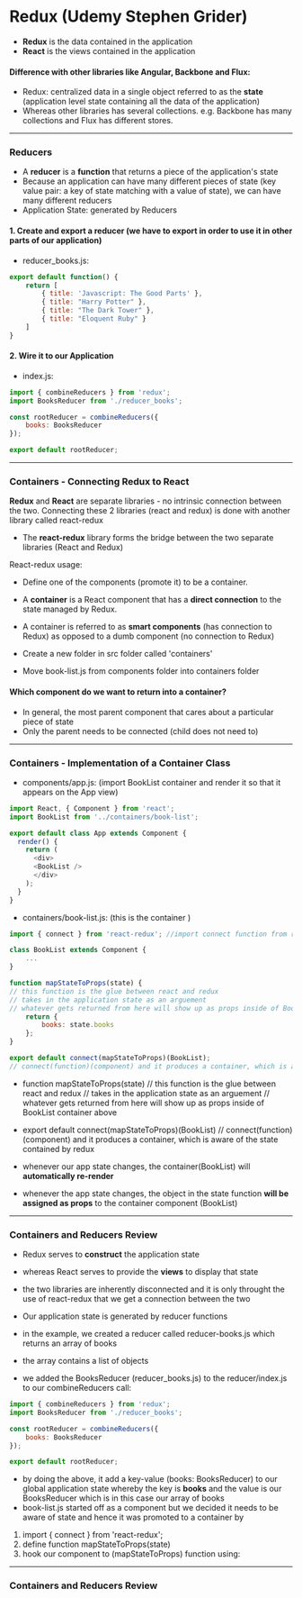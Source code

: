 # Redux (Udemy Stephen Grider)

- **Redux** is the data contained in the application 
- **React** is the views contained in the application 

#### Difference with other libraries like Angular, Backbone and Flux: ####
- Redux: centralized data in a single object referred to as the **state** (application level state containing all the data of the application)
- Whereas other libraries has several collections. e.g. Backbone has many collections and Flux has different stores. 

_______________________________________________

### Reducers

- A **reducer** is a **function** that returns a piece of the application's state 
- Because an application can have many different pieces of state (key value pair: a key of state matching with a value of state), we can have many different reducers 
- Application State: generated by Reducers 

#### 1. Create and export a reducer (we have to export in order to use it in other parts of our application)
- reducer_books.js:

```javascript
export default function() {
	return [
		{ title: 'Javascript: The Good Parts' }, 
		{ title: "Harry Potter" }, 
		{ title: "The Dark Tower" },
		{ title: "Eloquent Ruby" }
	]
}
```

#### 2. Wire it to our Application 
- index.js: 
```javascript
import { combineReducers } from 'redux';
import BooksReducer from './reducer_books'; 

const rootReducer = combineReducers({
	books: BooksReducer
});

export default rootReducer;

```

_______________________________________________

### Containers - Connecting Redux to React 

**Redux** and **React** are separate libraries - no intrinsic connection between the two. 
Connecting these 2 libraries (react and redux) is done with another library called react-redux 
- The **react-redux** library forms the bridge between the two separate libraries (React and Redux) 

React-redux usage: 

- Define one of the components (promote it) to be a container. 
- A **container** is a React component that has a **direct connection** to the state managed by Redux. 
- A container is referred to as **smart components** (has connection to Redux) as opposed to a dumb component (no connection to Redux)

- Create a new folder in src folder called 'containers'
- Move book-list.js from components folder into containers folder 

#### Which component do we want to return into a container? 
- In general, the most parent component that cares about a particular piece of state 
- Only the parent needs to be connected (child does not need to)

_______________________________________________

### Containers - Implementation of a Container Class 

- components/app.js: (import BookList container and render it so that it appears on the App view)
```javascript
import React, { Component } from 'react';
import BookList from '../containers/book-list';

export default class App extends Component {
  render() {
    return (
      <div>
      <BookList />
      </div>
    );
  }
}
```

- containers/book-list.js: (this is the container )
```javascript
import { connect } from 'react-redux'; //import connect function from react-redux

class BookList extends Component {
	...
}

function mapStateToProps(state) {
// this function is the glue between react and redux 
// takes in the application state as an arguement 
// whatever gets returned from here will show up as props inside of BookList container above 
	return {
		books: state.books
	}; 
}

export default connect(mapStateToProps)(BookList); 
// connect(function)(component) and it produces a container, which is aware of the state contained by redux 
```
- function mapStateToProps(state)
// this function is the glue between react and redux 
// takes in the application state as an arguement 
// whatever gets returned from here will show up as props inside of BookList container above 

- export default connect(mapStateToProps)(BookList)
// connect(function)(component) and it produces a container, which is aware of the state contained by redux 


- whenever our app state changes, the container(BookList) will **automatically re-render**
- whenever the app state changes, the object in the state function **will be assigned as props** to the container component (BookList)

_______________________________________________

### Containers and Reducers Review

- Redux serves to **construct** the application state 
- whereas React serves to provide the **views** to display that state
- the two libraries are inherently disconnected and it is only throught the use of react-redux that we get a connection between the two
- Our application state is generated by reducer functions 

- in the example, we created a reducer called reducer-books.js which returns an array of books 
- the array contains a list of objects 
- we added the BooksReducer (reducer_books.js) to the reducer/index.js to our combineReducers call: 

```javascript
import { combineReducers } from 'redux';
import BooksReducer from './reducer_books'; 

const rootReducer = combineReducers({
	books: BooksReducer
});

export default rootReducer;
```

- by doing the above, it add a key-value (books: BooksReducer) to our global application state whereby the key is **books** and the value is our BooksReducer which is in this case our array of books
- book-list.js started off as a component but we decided it needs to be aware of state and hence it was promoted to a container by 
1) import { connect } from 'react-redux';
2) define function mapStateToProps(state)
3) hook our component to (mapStateToProps) function using: 

_______________________________________________

### Containers and Reducers Review






























